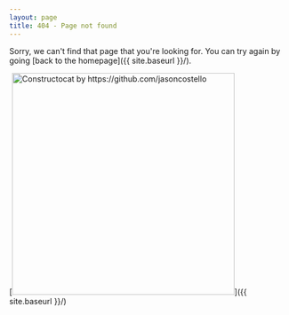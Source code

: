 ```yaml
---
layout: page
title: 404 - Page not found
---
```


Sorry, we can't find that page that you're looking for. You can try again by going [back to the homepage]({{ site.baseurl }}/).

[<img src="{{ site.baseurl }}/res/404.jpg" alt="Constructocat by https://github.com/jasoncostello" style="width: 400px;"/>]({{ site.baseurl }}/)
